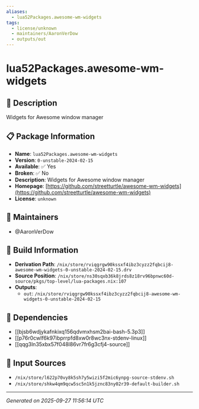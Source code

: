 ```yaml
---
aliases:
  - lua52Packages.awesome-wm-widgets
tags:
  - license/unknown
  - maintainers/AaronVerDow
  - outputs/out
---
```


# lua52Packages.awesome-wm-widgets

## 📝 Description

Widgets for Awesome window manager

## 📋 Package Information

- **Name**: `lua52Packages.awesome-wm-widgets`
- **Version**: `0-unstable-2024-02-15`
- **Available**: ✅ Yes
- **Broken**: ✅ No
- **Description**: Widgets for Awesome window manager
- **Homepage**: [https://github.com/streetturtle/awesome-wm-widgets](https://github.com/streetturtle/awesome-wm-widgets)
- **License**: `unknown`
## 👥 Maintainers

- @AaronVerDow


## 🔧 Build Information

- **Derivation Path**: `/nix/store/rviqgrgw90kssxf4ibz3cyzz2fqbcij8-awesome-wm-widgets-0-unstable-2024-02-15.drv`
- **Source Position**: `/nix/store/ns30sqxb36k8jrds8z18rv96bpnwc60d-source/pkgs/top-level/lua-packages.nix:107`
- **Outputs**:
  - `out`:  `/nix/store/rviqgrgw90kssxf4ibz3cyzz2fqbcij8-awesome-wm-widgets-0-unstable-2024-02-15`

## 🔗 Dependencies

- [[bjsb6wdjykafnkixq156qdvmxhsm2bai-bash-5.3p3]]
- [[p76r0cwlf6k97ibprrpfd8xw0r8wc3nx-stdenv-linux]]
- [[qqg3ln35xbx57f048l86vr7fr6g3cfj4-source]]

## 📁 Input Sources

- `/nix/store/l622p70vy8k5sh7y5wizi5f2mic6ynpg-source-stdenv.sh`
- `/nix/store/shkw4qm9qcw5sc5n1k5jznc83ny02r39-default-builder.sh`

---
*Generated on 2025-09-27 11:56:14 UTC*
